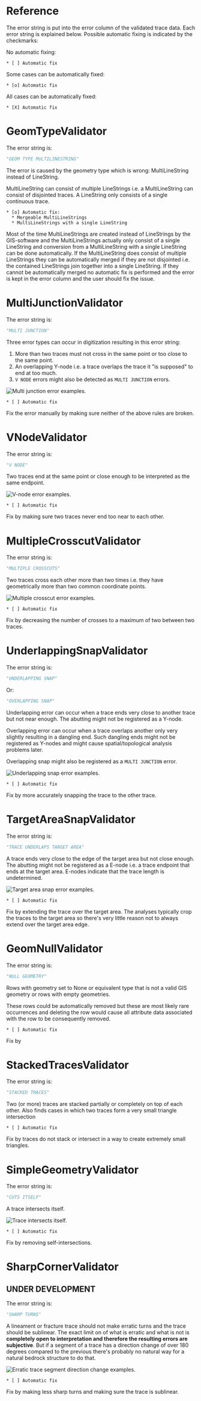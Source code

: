 # Reference

The error string is put into the error column of the validated trace data.
Each error string is explained below. Possible automatic fixing is indicated
by the checkmarks:

No automatic fixing:

~~~
* [ ] Automatic fix
~~~

Some cases can be automatically fixed:

~~~
* [o] Automatic fix
~~~

All cases can be automatically fixed:

~~~
* [X] Automatic fix
~~~

# GeomTypeValidator

The error string is:

~~~python
"GEOM TYPE MULTILINESTRING"
~~~

The error is caused by the geometry type which is wrong: MultiLineString
instead of LineString.

MultiLineString can consist of multiple LineStrings i.e. a MultiLineString can
consist of disjointed traces. A LineString only consists of a single continuous
trace.

~~~
* [o] Automatic fix:
  * Mergeable MultiLineStrings
  * MultiLineStrings with a single LineString
~~~

Most of the time MultiLineStrings are created instead of LineStrings by the
GIS-software and the MultiLineStrings actually only consist of a single
LineString and conversion from a MultiLineString with a single LineString can
be done automatically. If the MultiLineString does consist of multiple
LineStrings they can be automatically merged if they are not disjointed i.e.
the contained LineStrings join together into a single LineString. If they
cannot be automatically merged no automatic fix is performed and the error is
kept in the error column and the user should fix the issue.

# MultiJunctionValidator

The error string is:

~~~python
"MULTI JUNCTION"
~~~

Three error types can occur in digitization resulting in this error string:

1. More than two traces must not cross in the same point or too close to the
   same point.
2. An overlapping Y-node i.e. a trace overlaps the trace it "is supposed" to end
   at too much.
3. `V NODE` errors might also be detected as `MULTI JUNCTION` errors.

![Multi junction error examples.](../imgs/MultiJunctionValidator.png "Multi junction error examples")

~~~
* [ ] Automatic fix
~~~

Fix the error manually by making sure neither of the above rules are broken.

# VNodeValidator

The error string is:

~~~python
"V NODE"
~~~

Two traces end at the same point or close enough to be interpreted as the same
endpoint.

![V-node error examples.](../imgs/VNodeValidator.png "V-node error examples.")

~~~
* [ ] Automatic fix
~~~

Fix by making sure two traces never end too near to each other.

# MultipleCrosscutValidator

The error string is:

~~~python
"MULTIPLE CROSSCUTS"
~~~

Two traces cross each other more than two times i.e. they have geometrically
more than two common coordinate points.

![Multiple crosscut error examples.](../imgs/MultipleCrosscutValidator.png "Multiple crosscut error examples.")

~~~
* [ ] Automatic fix
~~~

Fix by decreasing the number of crosses to a maximum of two between two traces.

# UnderlappingSnapValidator

The error string is:

~~~python
"UNDERLAPPING SNAP"
~~~

Or:

~~~python
"OVERLAPPING SNAP"
~~~

Underlapping error can occur when a trace ends very close to another trace but
not near enough. The abutting might not be registered as a Y-node.

Overlapping error can occur when a trace overlaps another only very slightly
resulting in a dangling end. Such dangling ends might not be registered as
Y-nodes and might cause spatial/topological analysis problems later.

Overlapping snap might also be registered as a `MULTI JUNCTION` error.

![Underlapping snap error examples.](../imgs/UnderlappingSnapValidator.png "Underlapping snap error examples.")

~~~
* [ ] Automatic fix
~~~

Fix by more accurately snapping the trace to the other trace.

# TargetAreaSnapValidator

The error string is:

~~~python
"TRACE UNDERLAPS TARGET AREA"
~~~

A trace ends very close to the edge of the target area but not close enough.
The abutting might not be registered as a E-node i.e. a trace endpoint that
ends at the target area. E-nodes indicate that the trace length is
undetermined.

![Target area snap error examples.](../imgs/TargetAreaSnapValidator.png "Target area snap error examples.")

~~~
* [ ] Automatic fix
~~~

Fix by extending the trace over the target area. The analyses typically crop
the traces to the target area so there's very little reason not to always
extend over the target area edge.

# GeomNullValidator

The error string is:

~~~python
"NULL GEOMETRY"
~~~

Rows with geometry set to None or equivalent type that is not a valid GIS geometry or
rows with empty geometries.

These rows could be automatically removed but these are most likely rare
occurrences and deleting the row would cause all attribute data associated with
the row to be consequently removed.

~~~
* [ ] Automatic fix
~~~

Fix by

# StackedTracesValidator

The error string is:

~~~python
"STACKED TRACES"
~~~

Two (or more) traces are stacked partially or completely on top of each other.
Also finds cases in which two traces form a very small triangle intersection

~~~
* [ ] Automatic fix
~~~

Fix by traces do not stack or intersect in a way to create extremely small
triangles.

# SimpleGeometryValidator

The error string is:

~~~python
"CUTS ITSELF"
~~~

A trace intersects itself.

![Trace intersects itself.](../imgs/SimpleGeometryValidator.png "Trace intersects itself")

~~~
* [ ] Automatic fix
~~~

Fix by removing self-intersections.

# SharpCornerValidator

## UNDER DEVELOPMENT

The error string is:

~~~python
"SHARP TURNS"
~~~

A lineament or fracture trace should not make erratic turns and the trace
should be sublinear. The exact limit on of what is erratic and what is not is
**completely open to interpretation and therefore the resulting errors are
subjective**. But if a segment of a trace has a direction change of over 180
degrees compared to the previous there's probably no natural way for a natural
bedrock structure to do that.

![Erratic trace segment direction change examples.](../imgs/SharpCornerValidator.png "Erratic trace segment direction change examples.")

~~~
* [ ] Automatic fix
~~~

Fix by making less sharp turns and making sure the trace is sublinear.

